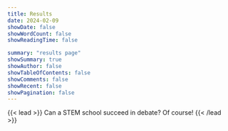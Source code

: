 ```yaml
---
title: Results
date: 2024-02-09
showDate: false
showWordCount: false
showReadingTime: false

summary: "results page"
showSummary: true
showAuthor: false
showTableOfContents: false
showComments: false
showRecent: false
showPagination: false
---
```


{{< lead >}}
Can a STEM school succeed in debate? Of course!
{{< /lead >}}